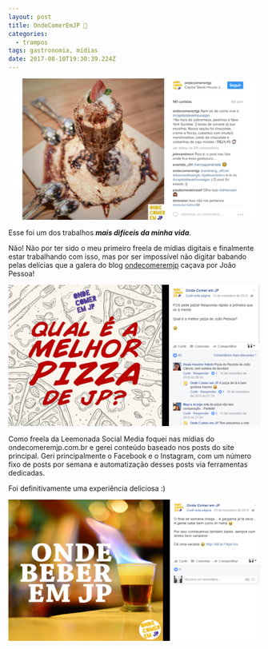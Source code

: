 ```yaml
---
layout: post
title: OndeComerEmJP 🍨
categories:
  - trampos
tags: gastronomia, mídias
date: 2017-08-10T19:30:39.224Z
---
```

![](/images/uploads/1_o5inqodcfu-hmoawwdidbw.png)

Esse foi um dos trabalhos ***mais difíceis da minha vida***.

Não! Não por ter sido o meu primeiro freela de mídias digitais e finalmente estar trabalhando com isso, mas por ser impossível não digitar babando pelas delícias que a galera do blog [ondecomeremjp](http://www.ondecomeremjp.com.br/) caçava por João Pessoa!

![](/images/uploads/1_o3foksqmrxaxwlxc0an3qa.png)

Como freela da Leemonada Social Media foquei nas mídias do ondecomeremjp.com.br e gerei conteúdo baseado nos posts do site principal. Geri principalmente o Facebook e o Instagram, com um número fixo de posts por semana e automatização desses posts via ferramentas dedicadas.

Foi definitivamente uma experiência deliciosa :)

![](/images/uploads/1_ryss_3ww0nufvz7v9zpkgw.png)